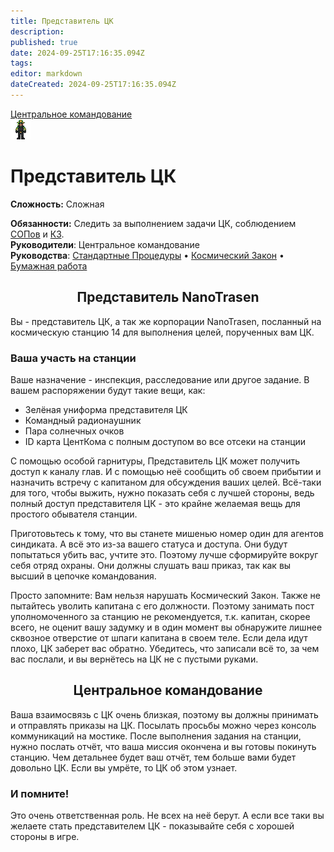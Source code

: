 ```yaml
---
title: Представитель ЦК
description: 
published: true
date: 2024-09-25T17:16:35.094Z
tags: 
editor: markdown
dateCreated: 2024-09-25T17:16:35.094Z
---
```


<div style="display: flex; justify-content: center;">
<div class="roles-passport ceco">
  <div class="title ceco"><a href="/roles/centralcommand">Центральное командование</a></div>
  <div>
    <div><div><img src="/roles/rcc.png"></div></div>
  <div><div>
    <h1>Представитель ЦК</h1>
    <p><strong>Сложность:</strong> Сложная</p>
    <strong>Обязанности:</strong> Следить за выполнением задачи ЦК, соблюдением <a href="/standardoperatingprocedures">СОПов</a> и <a href="/spacelaw">КЗ</a>.<br>
    <b>Руководители</b>: Центральное командование<br>
    <b>Руководства</b>: <a href="/standardoperatingprocedures">Стандартные Процедуры</a> • <a href="/spacelaw">Космический Закон</a> • <a href="/guides/bureaucracy">Бумажная работа</a>
  </div></div>
  </div>
</div>
</div>

## <center>Представитель NanoTrasen

Вы - представитель ЦК, а так же корпорации NanoTrasen, посланный на космическую станцию 14 для выполнения целей, порученных вам ЦК.

### Ваша участь на станции

Ваше назначение - инспекция, расследование или другое задание. В вашем распоряжении будут такие вещи, как:

- Зелёная униформа представителя ЦК
- Командный радионаушник
- Пара солнечных очков
- ID карта ЦентКома с полным доступом во все отсеки на станции

С помощью особой гарнитуры, Представитель ЦК может получить доступ к каналу глав. И с помощью неё сообщить об своем прибытии и назначить встречу с капитаном для обсуждения ваших целей. Всё-таки для того, чтобы выжить, нужно показать себя с лучшей стороны, ведь полный доступ представителя ЦК  - это крайне желаемая вещь для простого обывателя станции.

Приготовьтесь к тому, что вы станете мишенью номер один для агентов синдиката. А всё это из-за вашего статуса и доступа. Они будут попытаться убить вас, учтите это. Поэтому лучше сформируйте вокруг себя отряд охраны. Они должны слушать ваш приказ, так как вы высший в цепочке командования.

Просто запомните: Вам нельзя нарушать Космический Закон. Также не пытайтесь уволить капитана с его должности. Поэтому занимать пост уполномоченного за станцию не рекомендуется, т.к. капитан, скорее всего, не оценит вашу задумку и в один момент вы обнаружите лишнее сквозное отверстие от шпаги капитана в своем теле. Если дела идут плохо, ЦК заберет вас обратно. Убедитесь, что записали всё то, за чем вас послали, и вы вернётесь на ЦК не с пустыми руками.

## <center>Центральное командование

Ваша взаимосвязь с ЦК очень близкая, поэтому вы должны принимать и отправлять приказы на ЦК. Посылать просьбы можно через консоль коммуникаций на мостике. После выполнения задания на станции, нужно послать отчёт, что ваша миссия окончена и вы готовы покинуть станцию. Чем детальнее будет ваш отчёт, тем больше вами будет довольно ЦК. Если вы умрёте, то ЦК об этом узнает.

### И помните!

Это очень ответственная роль. Не всех на неё берут. А если все таки вы желаете стать представителем ЦК - показывайте себя с хорошей стороны в игре.

<div class="table"></div>